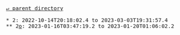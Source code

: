 <pre>
  <a href="../">&#x21b5; parent directory</a>
  
  * 2: 2022-10-14T20:18:02.4 to 2023-03-03T19:31:57.4
  ** 2<a href="o">o</a>: 2023-01-16T03:47:19.2 to 2023-01-20T01:06:02.2
</pre>
